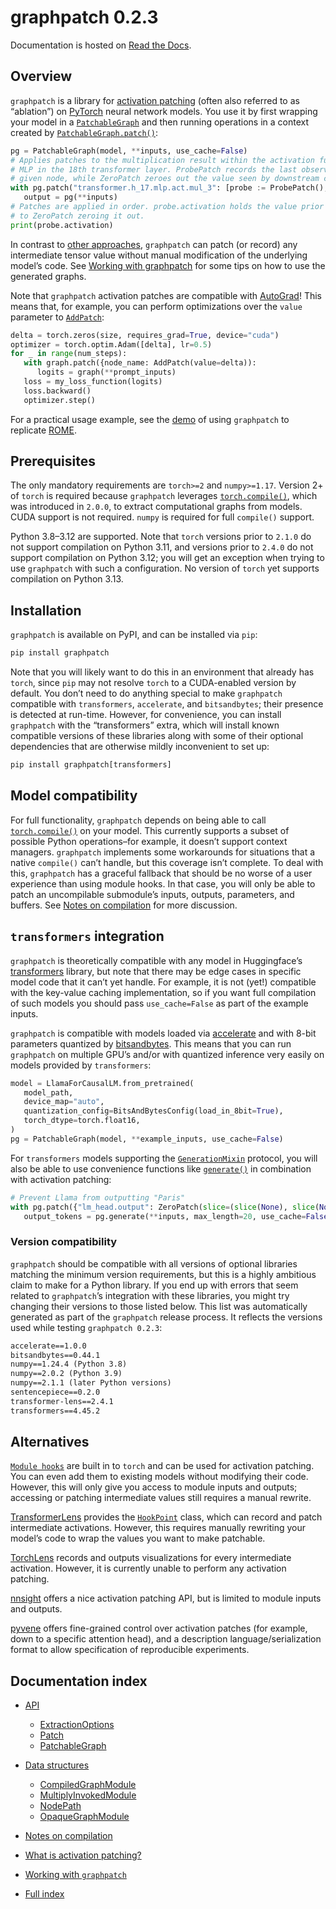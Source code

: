 # graphpatch 0.2.3

Documentation is hosted on [Read the Docs](https://graphpatch.readthedocs.io/en/stable).

## Overview

`graphpatch` is a library for [activation patching](https://graphpatch.readthedocs.io/en/stable/what_is_activation_patching.html#what-is-activation-patching) (often
also referred to as “ablation”) on [PyTorch](https://pytorch.org/docs/stable/index.html) neural network models. You use
it by first wrapping your model in a [`PatchableGraph`](https://graphpatch.readthedocs.io/en/stable/patchable_graph.html#graphpatch.PatchableGraph) and then running operations in a context
created by [`PatchableGraph.patch()`](https://graphpatch.readthedocs.io/en/stable/patchable_graph.html#graphpatch.PatchableGraph.patch):

```python
pg = PatchableGraph(model, **inputs, use_cache=False)
# Applies patches to the multiplication result within the activation function of the
# MLP in the 18th transformer layer. ProbePatch records the last observed value at the
# given node, while ZeroPatch zeroes out the value seen by downstream computations.
with pg.patch("transformer.h_17.mlp.act.mul_3": [probe := ProbePatch(), ZeroPatch()]):
   output = pg(**inputs)
# Patches are applied in order. probe.activation holds the value prior
# to ZeroPatch zeroing it out.
print(probe.activation)
```

In contrast to [other approaches](#related-work), `graphpatch` can patch (or record) any
intermediate tensor value without manual modification of the underlying model’s code. See [Working with graphpatch](https://graphpatch.readthedocs.io/en/stable/working_with_graphpatch.html#working-with-graphpatch) for
some tips on how to use the generated graphs.

Note that `graphpatch` activation patches are compatible with [AutoGrad](https://pytorch.org/docs/stable/autograd.html)!
This means that, for example, you can perform optimizations over the `value` parameter to
[`AddPatch`](https://graphpatch.readthedocs.io/en/stable/patch.html#graphpatch.patch.AddPatch):

```python
delta = torch.zeros(size, requires_grad=True, device="cuda")
optimizer = torch.optim.Adam([delta], lr=0.5)
for _ in range(num_steps):
   with graph.patch({node_name: AddPatch(value=delta)):
      logits = graph(**prompt_inputs)
   loss = my_loss_function(logits)
   loss.backward()
   optimizer.step()
```

For a practical usage example, see the [demo](https://github.com/evan-lloyd/graphpatch/tree/main/demos/ROME) of using `graphpatch` to replicate [ROME](https://rome.baulab.info/).

## Prerequisites

The only mandatory requirements are `torch>=2` and `numpy>=1.17`. Version 2+ of `torch` is required
because `graphpatch` leverages [`torch.compile()`](https://pytorch.org/docs/stable/generated/torch.compile.html#torch.compile), which was introduced in `2.0.0`, to extract computational graphs from models.
CUDA support is not required. `numpy` is required for full `compile()` support.

Python 3.8–3.12 are supported. Note that `torch` versions prior to `2.1.0` do not support compilation
on Python 3.11, and versions prior to `2.4.0` do not support compilation on Python 3.12;
you will get an exception when trying to use `graphpatch` with such a configuration. No version of
`torch` yet supports compilation on Python 3.13.

## Installation

`graphpatch` is available on PyPI, and can be installed via `pip`:

```default
pip install graphpatch
```

Note that you will likely want to do this in an environment that already has `torch`, since `pip` may not resolve
`torch` to a CUDA-enabled version by default. You don’t need to do anything special to make `graphpatch` compatible
with `transformers`, `accelerate`, and `bitsandbytes`; their presence is detected at run-time. However, for convenience,
you can install `graphpatch` with the “transformers” extra, which will install known compatible versions of these libraries along
with some of their optional dependencies that are otherwise mildly inconvenient to set up:

```default
pip install graphpatch[transformers]
```

## Model compatibility

For full functionality, `graphpatch` depends on being able to call [`torch.compile()`](https://pytorch.org/docs/stable/generated/torch.compile.html#torch.compile) on your
model. This currently supports a subset of possible Python operations–for example, it doesn’t support
context managers. `graphpatch` implements some workarounds for situations that a native
`compile()` can’t handle, but this coverage isn’t complete. To deal with this, `graphpatch`
has a graceful fallback that should be no worse of a user experience than using module hooks.
In that case, you will only be able to patch an uncompilable submodule’s inputs, outputs,
parameters, and buffers. See [Notes on compilation](https://graphpatch.readthedocs.io/en/stable/notes_on_compilation.html#notes-on-compilation) for more discussion.

## `transformers` integration

`graphpatch` is theoretically compatible with any model in Huggingface’s [transformers](https://huggingface.co/docs/transformers/main/en/index)
library, but note that there may be edge cases in specific model code that it can’t yet handle. For
example, it is not (yet!) compatible with the key-value caching implementation, so if you want full
compilation of such models you should pass `use_cache=False` as part of the example inputs.

`graphpatch` is compatible with models loaded via [accelerate](https://huggingface.co/docs/accelerate/main/en/index) and with 8-bit parameters
quantized by [bitsandbytes](https://pypi.org/project/bitsandbytes/). This means that you can run `graphpatch` on
multiple GPU’s and/or with quantized inference very easily on models provided by `transformers`:

```python
model = LlamaForCausalLM.from_pretrained(
   model_path,
   device_map="auto",
   quantization_config=BitsAndBytesConfig(load_in_8bit=True),
   torch_dtype=torch.float16,
)
pg = PatchableGraph(model, **example_inputs, use_cache=False)
```

For `transformers` models supporting the [`GenerationMixin`](https://huggingface.co/docs/transformers/main/en/main_classes/text_generation#transformers.GenerationMixin) protocol, you will
also be able to use convenience functions like [`generate()`](https://huggingface.co/docs/transformers/main/en/main_classes/text_generation#transformers.GenerationMixin.generate) in
combination with activation patching:

```python
# Prevent Llama from outputting "Paris"
with pg.patch({"lm_head.output": ZeroPatch(slice=(slice(None), slice(None), 3681))}):
   output_tokens = pg.generate(**inputs, max_length=20, use_cache=False)
```

### Version compatibility

`graphpatch` should be compatible with all versions of optional libraries matching the minimum
version requirements, but this is a highly ambitious claim to make for a Python library. If you end
up with errors that seem related to `graphpatch`’s integration with these libraries, you might try
changing their versions to those listed below. This list was automatically generated as part of the
`graphpatch` release process. It reflects the versions used while testing `graphpatch 0.2.3`:

```default
accelerate==1.0.0
bitsandbytes==0.44.1
numpy==1.24.4 (Python 3.8)
numpy==2.0.2 (Python 3.9)
numpy==2.1.1 (later Python versions)
sentencepiece==0.2.0
transformer-lens==2.4.1
transformers==4.45.2
```

<a id="related-work"></a>

## Alternatives

[`Module hooks`](https://pytorch.org/docs/stable/generated/torch.nn.Module.html#torch.nn.Module.register_forward_hook) are built in to `torch` and can be used for activation
patching. You can even add them to existing models without modifying their code. However, this will only give you
access to module inputs and outputs; accessing or patching intermediate values still requires a manual rewrite.

[TransformerLens](https://transformerlensorg.github.io/TransformerLens/index.html) provides the
[`HookPoint`](https://transformerlensorg.github.io/TransformerLens/generated/code/transformer_lens.hook_points.html#transformer_lens.hook_points.HookPoint) class, which can record and patch intermediate
activations. However, this requires manually rewriting your model’s code to wrap the values you want to make
patchable.

[TorchLens](https://github.com/johnmarktaylor91/torchlens) records and outputs visualizations for every intermediate
activation. However, it is currently unable to perform any activation patching.

[nnsight](https://github.com/ndif-team/nnsight) offers a nice activation patching API, but is limited to
module inputs and outputs.

[pyvene](https://github.com/stanfordnlp/pyvene) offers fine-grained control over activation patches (for example, down to
a specific attention head), and a description language/serialization format to allow specification of reproducible
experiments.

## Documentation index

* [API](https://graphpatch.readthedocs.io/en/stable/api.html)
  * [ExtractionOptions](https://graphpatch.readthedocs.io/en/stable/extraction_options.html)
  * [Patch](https://graphpatch.readthedocs.io/en/stable/patch.html)
  * [PatchableGraph](https://graphpatch.readthedocs.io/en/stable/patchable_graph.html)
* [Data structures](https://graphpatch.readthedocs.io/en/stable/data_structures.html)
  * [CompiledGraphModule](https://graphpatch.readthedocs.io/en/stable/compiled_graph_module.html)
  * [MultiplyInvokedModule](https://graphpatch.readthedocs.io/en/stable/multiply_invoked_module.html)
  * [NodePath](https://graphpatch.readthedocs.io/en/stable/node_path.html)
  * [OpaqueGraphModule](https://graphpatch.readthedocs.io/en/stable/opaque_graph_module.html)
* [Notes on compilation](https://graphpatch.readthedocs.io/en/stable/notes_on_compilation.html)
* [What is activation patching?](https://graphpatch.readthedocs.io/en/stable/what_is_activation_patching.html)
* [Working with `graphpatch`](https://graphpatch.readthedocs.io/en/stable/working_with_graphpatch.html)

* [Full index](https://graphpatch.readthedocs.io/en/stable/genindex.html)
